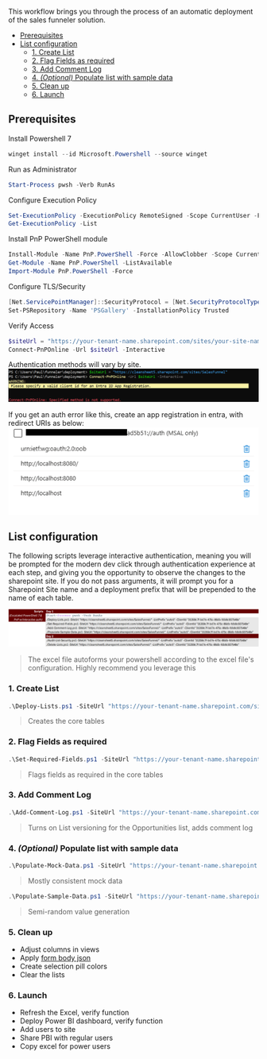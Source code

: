 This workflow brings you through the process of an automatic deployment of the sales funneler solution.

- [Prerequisites](#prerequisites)
- [List configuration](#list-configuration)
  - [1. Create List](#1-create-list)
  - [2. Flag Fields as required](#2-flag-fields-as-required)
  - [3. Add Comment Log](#3-add-comment-log)
  - [4. *(Optional)* Populate list with sample data](#4-optional-populate-list-with-sample-data)
  - [5. Clean up](#5-clean-up)
  - [6. Launch](#6-launch)

## Prerequisites

Install Powershell 7
```powershell
winget install --id Microsoft.Powershell --source winget
```

Run as Administrator
```powershell
Start-Process pwsh -Verb RunAs
```

Configure Execution Policy
```powershell
Set-ExecutionPolicy -ExecutionPolicy RemoteSigned -Scope CurrentUser -Force
Get-ExecutionPolicy -List
```

Install PnP PowerShell module
```powershell
Install-Module -Name PnP.PowerShell -Force -AllowClobber -Scope CurrentUser
Get-Module -Name PnP.PowerShell -ListAvailable
Import-Module PnP.PowerShell -Force
```

Configure TLS/Security
```powershell
[Net.ServicePointManager]::SecurityProtocol = [Net.SecurityProtocolType]::Tls12
Set-PSRepository -Name 'PSGallery' -InstallationPolicy Trusted
```

Verify Access
```powershell
$siteUrl = "https://your-tenant-name.sharepoint.com/sites/your-site-name"
Connect-PnPOnline -Url $siteUrl -Interactive
```

Authentication methods will vary by site.  
![Auth Error](./images/autherror.png)

If you get an auth error like this, create an app registration in entra, with redirect URIs as below:
![Redirect](./images/redirect.png)

## List configuration

The following scripts leverage interactive authentication, meaning you will be prompted for the modern dev click through authentication experience at each step, and giving you the opportunity to observe the changes to the sharepoint site.  If you do not pass arguments, it will prompt you for a Sharepoint Site name and a deployment prefix that will be prepended to the name of each table. 

![deploy scripts](./images/deployScripts.png)
> The excel file autoforms your powershell according to the excel file's configuration.  Highly recommend you leverage this

### 1. Create List
```powershell
.\Deploy-Lists.ps1 -SiteUrl "https://your-tenant-name.sharepoint.com/sites/your-site-name/" -ListPrefix "yourPrefix" 
```
> Creates the core tables

### 2. Flag Fields as required
```powershell
.\Set-Required-Fields.ps1 -SiteUrl "https://your-tenant-name.sharepoint.com/sites/your-site-name/" -ListPrefix "yourPrefix" 
```
> Flags fields as required in the core tables

### 3. Add Comment Log
```powershell
.\Add-Comment-Log.ps1 -SiteUrl "https://your-tenant-name.sharepoint.com/sites/your-site-name/" -ListPrefix "yourPrefix" 
```
> Turns on List versioning for the Opportunities list, adds comment log

### 4. *(Optional)* Populate list with sample data
```powershell
.\Populate-Mock-Data.ps1 -SiteUrl "https://your-tenant-name.sharepoint.com/sites/your-site-name/" -ListPrefix "yourPrefix" 
```
> Mostly consistent mock data

```powershell
.\Populate-Sample-Data.ps1 -SiteUrl "https://your-tenant-name.sharepoint.com/sites/your-site-name/" -ListPrefix "yourPrefix" 
```
> Semi-random value generation


### 5. Clean up
- Adjust columns in views
- Apply [form body json](./form-body-json.md)
- Create selection pill colors
- Clear the lists

### 6. Launch
- Refresh the Excel, verify function
- Deploy Power BI dashboard, verify function
- Add users to site
- Share PBI with regular users
- Copy excel for power users